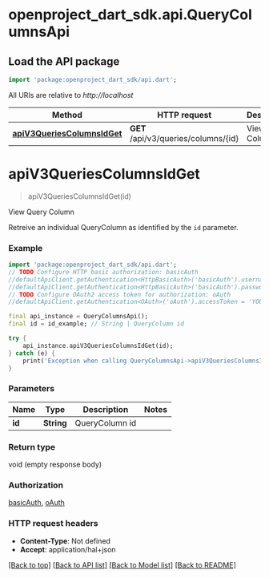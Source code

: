 # openproject_dart_sdk.api.QueryColumnsApi

## Load the API package
```dart
import 'package:openproject_dart_sdk/api.dart';
```

All URIs are relative to *http://localhost*

Method | HTTP request | Description
------------- | ------------- | -------------
[**apiV3QueriesColumnsIdGet**](QueryColumnsApi.md#apiv3queriescolumnsidget) | **GET** /api/v3/queries/columns/{id} | View Query Column


# **apiV3QueriesColumnsIdGet**
> apiV3QueriesColumnsIdGet(id)

View Query Column

Retreive an individual QueryColumn as identified by the `id` parameter.

### Example
```dart
import 'package:openproject_dart_sdk/api.dart';
// TODO Configure HTTP basic authorization: basicAuth
//defaultApiClient.getAuthentication<HttpBasicAuth>('basicAuth').username = 'YOUR_USERNAME'
//defaultApiClient.getAuthentication<HttpBasicAuth>('basicAuth').password = 'YOUR_PASSWORD';
// TODO Configure OAuth2 access token for authorization: oAuth
//defaultApiClient.getAuthentication<OAuth>('oAuth').accessToken = 'YOUR_ACCESS_TOKEN';

final api_instance = QueryColumnsApi();
final id = id_example; // String | QueryColumn id

try {
    api_instance.apiV3QueriesColumnsIdGet(id);
} catch (e) {
    print('Exception when calling QueryColumnsApi->apiV3QueriesColumnsIdGet: $e\n');
}
```

### Parameters

Name | Type | Description  | Notes
------------- | ------------- | ------------- | -------------
 **id** | **String**| QueryColumn id | 

### Return type

void (empty response body)

### Authorization

[basicAuth](../README.md#basicAuth), [oAuth](../README.md#oAuth)

### HTTP request headers

 - **Content-Type**: Not defined
 - **Accept**: application/hal+json

[[Back to top]](#) [[Back to API list]](../README.md#documentation-for-api-endpoints) [[Back to Model list]](../README.md#documentation-for-models) [[Back to README]](../README.md)

